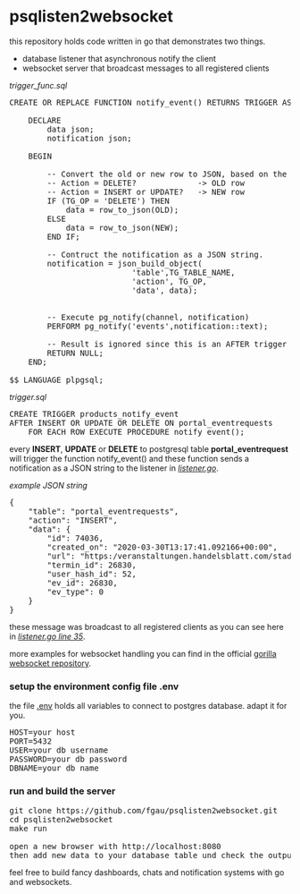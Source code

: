 # psqlisten2websocket

this repository holds code written in go that demonstrates two things.
* database listener that asynchronous notify the client
* websocket server that broadcast messages to all registered clients

*trigger_func.sql*
<pre>
CREATE OR REPLACE FUNCTION notify_event() RETURNS TRIGGER AS $$

    DECLARE
        data json;
        notification json;

    BEGIN

        -- Convert the old or new row to JSON, based on the kind of action.
        -- Action = DELETE?             -> OLD row
        -- Action = INSERT or UPDATE?   -> NEW row
        IF (TG_OP = 'DELETE') THEN
            data = row_to_json(OLD);
        ELSE
            data = row_to_json(NEW);
        END IF;

        -- Contruct the notification as a JSON string.
        notification = json_build_object(
                          'table',TG_TABLE_NAME,
                          'action', TG_OP,
                          'data', data);


        -- Execute pg_notify(channel, notification)
        PERFORM pg_notify('events',notification::text);

        -- Result is ignored since this is an AFTER trigger
        RETURN NULL;
    END;

$$ LANGUAGE plpgsql;
</pre>

*trigger.sql*
<pre>
CREATE TRIGGER products_notify_event
AFTER INSERT OR UPDATE OR DELETE ON portal_eventrequests
    FOR EACH ROW EXECUTE PROCEDURE notify_event();
</pre>

every **INSERT**, **UPDATE** or **DELETE** to postgresql table **portal_eventrequest** will trigger the function notify_event() and these function sends a notification as a JSON string to the listener in *[listener.go](https://github.com/fgau/psqlisten2websocket/blob/master/listener.go)*.

*example JSON string*
<pre>
{
    "table": "portal_eventrequests",
    "action": "INSERT",
    "data": {
        "id": 74036,
        "created_on": "2020-03-30T13:17:41.092166+00:00",
        "url": "https:/veranstaltungen.handelsblatt.com/stadtwerke",
        "termin_id": 26830,
        "user_hash_id": 52,
        "ev_id": 26830,
        "ev_type": 0
    }
}
</pre>

these message was broadcast to all registered clients as you can see here in *[listener.go line 35](https://github.com/fgau/psqlisten2websocket/blob/5616507f8ada57e8f5efe7e865f385e3b3a95353/listener.go#L35)*.

more examples for websocket handling you can find in the official [gorilla websocket repository](https://github.com/gorilla/websocket).

### setup the environment config file .env
the file [.env](https://github.com/fgau/psqlisten2websocket/blob/master/.env) holds all variables to connect to postgres database. adapt it for you.
<pre>
HOST=your host
PORT=5432
USER=your db username
PASSWORD=your db password
DBNAME=your db name
</pre>

### run and build the server
<pre>
git clone https://github.com/fgau/psqlisten2websocket.git
cd psqlisten2websocket
make run

open a new browser with http://localhost:8080
then add new data to your database table und check the output on your console or browser.
</pre>

feel free to build fancy dashboards, chats and notification systems with go and websockets.
